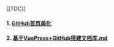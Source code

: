 [[TOC]]

#### 1. [GitHub首页美化](/others/GitHub首页美化.md)

#### 2. [基于VuePress+GitHub搭建文档库.md](/others/基于VuePress+GitHub搭建文档库.md)